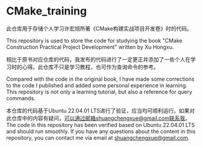 # CMake_training
此仓库用于存储个人学习许宏旭所著《CMake构建实战项目开发卷》时的代码。

This repository is used to store the code for studying the book "CMake Construction Practical Project Development" written by Xu Hongxu.

相比于原书对应仓库的代码，我发布的代码进行了一定更正并添加了一些个人在学习时的心得。此仓库不只是学习教程，也可作为查询命令的参考。

Compared with the code in the original book, I have made some corrections to the code I published and added some personal experience in learning. This repository is not only a learning tutorial, but also a reference for query commands.

本仓库的代码基于Ubuntu 22.04.01 LTS进行了验证，应当均可顺利运行。如果对此仓库中的内容有疑问，可以通过邮箱shuangchengxue@gmail.com联系我。
The code in this repository has been verified based on Ubuntu 22.04.01 LTS and should run smoothly. If you have any questions about the content in this repository, you can contact me via email at shuangchengxue@gmail.com.
